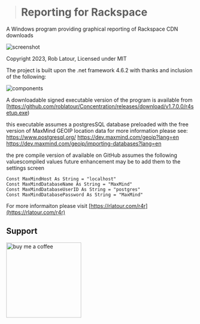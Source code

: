 ﻿


> # Reporting for Rackspace

A Windows program providing graphical reporting of Rackspace CDN downloads

![screenshot](https://rlatour.com/r4r/images/mainscreenshot.jpg)

Copyright 2023, Rob Latour, Licensed under MIT

The project is built upon the .net framework 4.6.2 with thanks and inclusion of the following:

![components](https://rlatour.com/r4r/images/components.jpg)

A downloadable signed executable version of the program is available from  [https://github.com/roblatour/Concentration/releases/download/v1.7.0.0/r4setup.exe)

this executable assumes a postgresSQL database preloaded with the free version of MaxMind GEOIP location data
for more information please see:
     https://www.postgresql.org/
    https://dev.maxmind.com/geoip?lang=en
    https://dev.maxmind.com/geoip/importing-databases?lang=en

the pre compile version of available on GitHub assumes the following valuescompiled values
future enhancement may be to add them to the settings screen

    Const MaxMindHost As String = "localhost"
    Const MaxMindDatabaseName As String = "MaxMind"
    Const MaxMindDatabaseUserID As String = "postgres"
    Const MaxMindDatabasePassword As String = "MaxMind"


For more informaiton please visit  [https://rlatour.com/r4r](https://rlatour.com/r4r)


## Support

[<img alt="buy me  a coffee" width="200px" src="https://cdn.buymeacoffee.com/buttons/v2/default-blue.png" />](https://www.buymeacoffee.com/roblatour)
